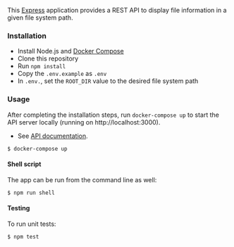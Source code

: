 This [Express](https://expressjs.com/) application provides a REST API to display file information in a given file system path.

### Installation

* Install Node.js and [Docker Compose](https://docs.docker.com/compose/install/)
* Clone this repository
* Run `npm install` 
* Copy the `.env.example` as `.env`
* In `.env.`, set the `ROOT_DIR` value to the desired file system path 

### Usage

After completing the installation steps, run `docker-compose up` to start the API server locally (running on http://localhost:3000).

* See [API documentation](/docs/).

```
$ docker-compose up
```

#### Shell script

The app can be run from the command line as well:

```
$ npm run shell
```

#### Testing

To run unit tests:

```
$ npm test
```
